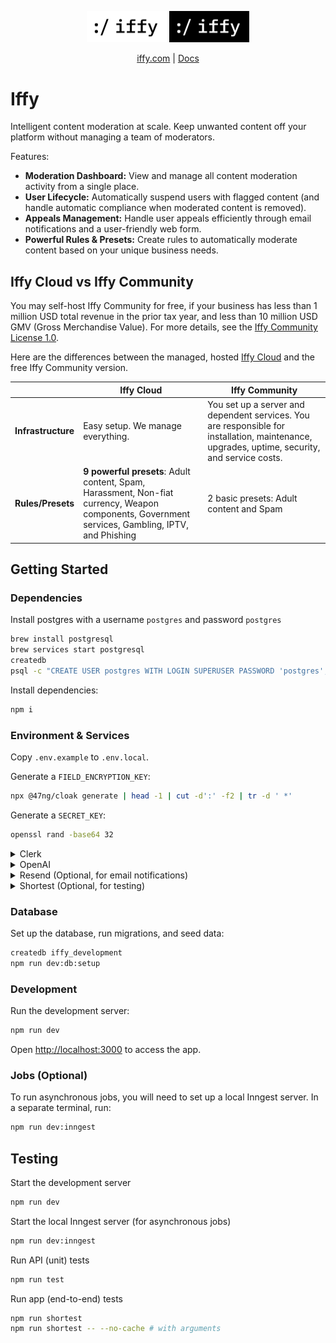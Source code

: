 <p align="center">
  <img src="./public/iffy-logo.png#gh-light-mode-only" alt="Iffy logo" width="128" />
  <img src="./public/iffy-logo-dark.png#gh-dark-mode-only" alt="Iffy logo" width="128" />
</p>
<p align="center">
    <a href="https://iffy.com/">iffy.com</a> |
    <a href="https://iffy.com/docs">Docs</a>
</p>

# Iffy

Intelligent content moderation at scale. Keep unwanted content off your platform without managing a team of moderators.

Features:

- **Moderation Dashboard:** View and manage all content moderation activity from a single place.
- **User Lifecycle:** Automatically suspend users with flagged content (and handle automatic compliance when moderated content is removed).
- **Appeals Management:** Handle user appeals efficiently through email notifications and a user-friendly web form.
- **Powerful Rules & Presets:** Create rules to automatically moderate content based on your unique business needs.

## Iffy Cloud vs Iffy Community

You may self-host Iffy Community for free, if your business has less than 1 million USD total revenue in the prior tax year, and less than 10 million USD GMV (Gross Merchandise Value). For more details, see the [Iffy Community License 1.0](LICENSE.md).

Here are the differences between the managed, hosted [Iffy Cloud](https://iffy.com) and the free Iffy Community version.

|                    | Iffy Cloud | Iffy Community |
| ------------------ | ---------- | -------------- |
| **Infrastructure** | Easy setup. We manage everything. | You set up a server and dependent services. You are responsible for installation, maintenance, upgrades, uptime, security, and service costs. |
| **Rules/Presets**  | **9 powerful presets**: Adult content, Spam, Harassment, Non-fiat currency, Weapon components, Government services, Gambling, IPTV, and Phishing | 2 basic presets: Adult content and Spam |

## Getting Started

### Dependencies

Install postgres with a username `postgres` and password `postgres`

```bash
brew install postgresql
brew services start postgresql
createdb
psql -c "CREATE USER postgres WITH LOGIN SUPERUSER PASSWORD 'postgres';"
```

Install dependencies:

```bash
npm i
```

### Environment & Services

Copy `.env.example` to `.env.local`.

Generate a `FIELD_ENCRYPTION_KEY`:

```bash
npx @47ng/cloak generate | head -1 | cut -d':' -f2 | tr -d ' *'
```

Generate a `SECRET_KEY`:

```bash
openssl rand -base64 32
```

<details>
<summary>Clerk</summary>

1. Go to [clerk.com](https://clerk.com) and create a new app.
1. Name the app and **disable all login methods except Email**.
1. Under "Configure > Email, phone, username", limit authentication strategies to "Email verification link" and "Email verification code". Turn on "Personal information > Name"
1. Under "Configure > Restrictions", turn on "Sign-up mode > Restricted"
1. Under "Configure > Organization Management", turn on "Enable organizations"
1. Under "Configure > API Keys", add `CLERK_SECRET_KEY` and `NEXT_PUBLIC_CLERK_PUBLISHABLE_KEY` to your `.env.local` file.
1. Under "Organizations", create a new organization and add your email to the "Members" list.
1. Add the organization ID to your `.env.local` file as `SEED_CLERK_ORGANIZATION_ID`.
1. (Optional, for testing) In the Clerk dashboard, disable the "Require the same device and browser" setting to ensure tests with Mailosaur work properly.

</details>

<details>
<summary>OpenAI</summary>

1. Create an account at [openai.com](https://openai.com).
1. Create a new API key at [platform.openai.com/api-keys](https://platform.openai.com/api-keys).
1. Add the API key to your `.env.local` file as `OPENAI_API_KEY`.

</details>

<details>
<summary>Resend (Optional, for email notifications)</summary>

In order to send email with Iffy, you will additionally need a Resend API key.

1. Create an account at [resend.com](https://resend.com/).
1. Create and verify a new domain. Add the desired from email (e.g. `no-reply@iffy.com`) to your `.env.local` file as `RESEND_FROM_EMAIL`.
1. Add the desired from name (e.g. `Iffy`) to your `.env.local` file as `RESEND_FROM_NAME`.
1. Create a new API key at [API Keys](https://resend.com/api-keys).
1. Add the API key to your `.env.local` file as `RESEND_API_KEY`.

</details>

<details>
<summary>Shortest (Optional, for testing)</summary>

In order to write and run natural language AI tests with [Shortest](https://shortest.com), you will additionally need an Anthropic API key and a Mailosaur API key.

1. Create an account at [anthropic.com](https://www.anthropic.com/).
1. Create a new API key at [Account Settings](https://console.anthropic.com/account/keys).
1. Add the API key to your `.env.local` file as `SHORTEST_ANTHROPIC_API_KEY`.
1. Create an account at [mailosaur.com](https://mailosaur.com/app/signup).
1. Create a new Inbox/Server.
1. Go to [API Keys](https://mailosaur.com/app/keys) and create a standard key.
1. Update the environment variables:
   - `MAILOSAUR_API_KEY`: Your API key
   - `MAILOSAUR_SERVER_ID`: Your server ID

</details>

### Database

Set up the database, run migrations, and seed data:

```bash
createdb iffy_development
npm run dev:db:setup
```

### Development

Run the development server:

```bash
npm run dev
```

Open [http://localhost:3000](http://localhost:3000) to access the app.

### Jobs (Optional)

To run asynchronous jobs, you will need to set up a local Inngest server. In a separate terminal, run:

```bash
npm run dev:inngest
```

## Testing

Start the development server

```bash
npm run dev
```

Start the local Inngest server (for asynchronous jobs)

```bash
npm run dev:inngest
```

Run API (unit) tests

```bash
npm run test
```

Run app (end-to-end) tests

```bash
npm run shortest
npm run shortest -- --no-cache # with arguments
```
